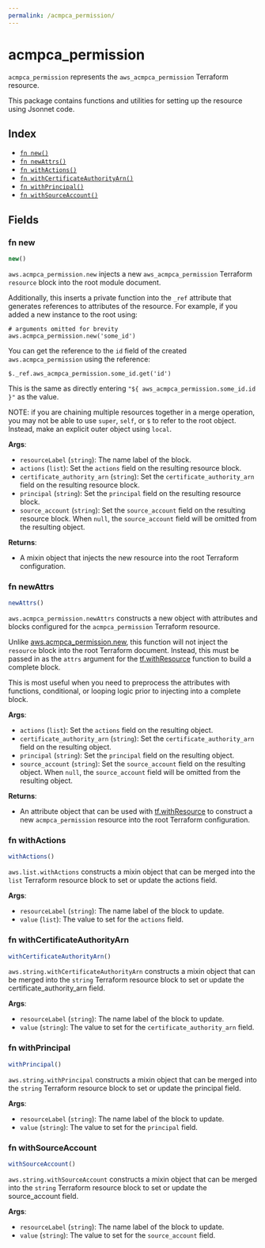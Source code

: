 ```yaml
---
permalink: /acmpca_permission/
---
```


# acmpca_permission

`acmpca_permission` represents the `aws_acmpca_permission` Terraform resource.



This package contains functions and utilities for setting up the resource using Jsonnet code.


## Index

* [`fn new()`](#fn-new)
* [`fn newAttrs()`](#fn-newattrs)
* [`fn withActions()`](#fn-withactions)
* [`fn withCertificateAuthorityArn()`](#fn-withcertificateauthorityarn)
* [`fn withPrincipal()`](#fn-withprincipal)
* [`fn withSourceAccount()`](#fn-withsourceaccount)

## Fields

### fn new

```ts
new()
```


`aws.acmpca_permission.new` injects a new `aws_acmpca_permission` Terraform `resource`
block into the root module document.

Additionally, this inserts a private function into the `_ref` attribute that generates references to attributes of the
resource. For example, if you added a new instance to the root using:

    # arguments omitted for brevity
    aws.acmpca_permission.new('some_id')

You can get the reference to the `id` field of the created `aws.acmpca_permission` using the reference:

    $._ref.aws_acmpca_permission.some_id.get('id')

This is the same as directly entering `"${ aws_acmpca_permission.some_id.id }"` as the value.

NOTE: if you are chaining multiple resources together in a merge operation, you may not be able to use `super`, `self`,
or `$` to refer to the root object. Instead, make an explicit outer object using `local`.

**Args**:
  - `resourceLabel` (`string`): The name label of the block.
  - `actions` (`list`): Set the `actions` field on the resulting resource block.
  - `certificate_authority_arn` (`string`): Set the `certificate_authority_arn` field on the resulting resource block.
  - `principal` (`string`): Set the `principal` field on the resulting resource block.
  - `source_account` (`string`): Set the `source_account` field on the resulting resource block. When `null`, the `source_account` field will be omitted from the resulting object.

**Returns**:
- A mixin object that injects the new resource into the root Terraform configuration.


### fn newAttrs

```ts
newAttrs()
```


`aws.acmpca_permission.newAttrs` constructs a new object with attributes and blocks configured for the `acmpca_permission`
Terraform resource.

Unlike [aws.acmpca_permission.new](#fn-new), this function will not inject the `resource`
block into the root Terraform document. Instead, this must be passed in as the `attrs` argument for the
[tf.withResource](https://github.com/tf-libsonnet/core/tree/main/docs#fn-withresource) function to build a complete block.

This is most useful when you need to preprocess the attributes with functions, conditional, or looping logic prior to
injecting into a complete block.

**Args**:
  - `actions` (`list`): Set the `actions` field on the resulting object.
  - `certificate_authority_arn` (`string`): Set the `certificate_authority_arn` field on the resulting object.
  - `principal` (`string`): Set the `principal` field on the resulting object.
  - `source_account` (`string`): Set the `source_account` field on the resulting object. When `null`, the `source_account` field will be omitted from the resulting object.

**Returns**:
  - An attribute object that can be used with [tf.withResource](https://github.com/tf-libsonnet/core/tree/main/docs#fn-withresource) to construct a new `acmpca_permission` resource into the root Terraform configuration.


### fn withActions

```ts
withActions()
```

`aws.list.withActions` constructs a mixin object that can be merged into the `list`
Terraform resource block to set or update the actions field.



**Args**:
  - `resourceLabel` (`string`): The name label of the block to update.
  - `value` (`list`): The value to set for the `actions` field.


### fn withCertificateAuthorityArn

```ts
withCertificateAuthorityArn()
```

`aws.string.withCertificateAuthorityArn` constructs a mixin object that can be merged into the `string`
Terraform resource block to set or update the certificate_authority_arn field.



**Args**:
  - `resourceLabel` (`string`): The name label of the block to update.
  - `value` (`string`): The value to set for the `certificate_authority_arn` field.


### fn withPrincipal

```ts
withPrincipal()
```

`aws.string.withPrincipal` constructs a mixin object that can be merged into the `string`
Terraform resource block to set or update the principal field.



**Args**:
  - `resourceLabel` (`string`): The name label of the block to update.
  - `value` (`string`): The value to set for the `principal` field.


### fn withSourceAccount

```ts
withSourceAccount()
```

`aws.string.withSourceAccount` constructs a mixin object that can be merged into the `string`
Terraform resource block to set or update the source_account field.



**Args**:
  - `resourceLabel` (`string`): The name label of the block to update.
  - `value` (`string`): The value to set for the `source_account` field.
